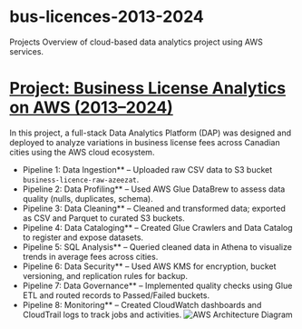 # bus-licences-2013-2024
Projects
Overview of cloud-based data analytics project using AWS services.
# [Project: Business License Analytics on AWS (2013–2024)](https://github.com/azeezat97/aws-business-license-analysis)
In this project, a full-stack Data Analytics Platform (DAP) was designed and deployed to analyze variations in business license fees across Canadian cities using the AWS cloud ecosystem.
- Pipeline 1: Data Ingestion** – Uploaded raw CSV data to S3 bucket `business-licence-raw-azeezat`.
- Pipeline 2: Data Profiling** – Used AWS Glue DataBrew to assess data quality (nulls, duplicates, schema).
- Pipeline 3: Data Cleaning** – Cleaned and transformed data; exported as CSV and Parquet to curated S3 buckets.
- Pipeline 4: Data Cataloging** – Created Glue Crawlers and Data Catalog to register and expose datasets.
- Pipeline 5: SQL Analysis** – Queried cleaned data in Athena to visualize trends in average fees across cities.
- Pipeline 6: Data Security** – Used AWS KMS for encryption, bucket versioning, and replication rules for backup.
- Pipeline 7: Data Governance** – Implemented quality checks using Glue ETL and routed records to Passed/Failed buckets.
- Pipeline 8: Monitoring** – Created CloudWatch dashboards and CloudTrail logs to track jobs and activities.
![AWS Architecture Diagram](https://github.com/azeezat97/aws-business-license-analysis/blob/main/architecture/architecture-diagram.png)
